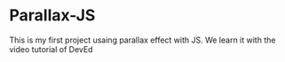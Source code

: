 # Parallax-JS
This is my  first project usaing parallax effect with JS. We learn it with the video tutorial of DevEd
